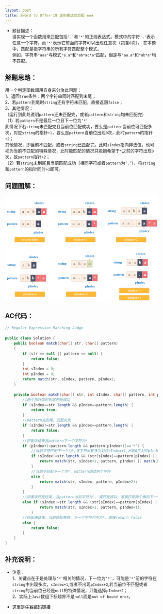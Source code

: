 ```yaml
---
layout: post
title: Sword to Offer-19 正则表达式匹配 ❀❀❀
---
```


* 题目描述：  
请实现一个函数用来匹配包括`'.'`和`'*'`的正则表达式。模式中的字符`'.'`表示任意一个字符，而`'*'`表示它前面的字符可以出现任意次（包含`0`次）。 在本题中，匹配是指字符串的所有字符匹配整个模式。  
例如，字符串`"aaa"`与模式`"a.a"`和`"ab*ac*a"`匹配，但是与`"aa.a"`和`"ab*a"`均不匹配。


## 解题思路：

用一个判定函数调用自身来分治此问题：  
1、返回`true`条件：两个字符串同时匹配到末尾；  
2、若`pattern`到尾时`string`还有字符未匹配，直接返回`false`；  
3、其他情况：  
（运行到此处说明`pattern`还未匹配完，或者`pattern`和`string`均未匹配完）  
（1）若`pattern`不是最后一位且下一位为`‘*’`  
此情况下若`string`未匹配完且当前位匹配成功，要么是`pattern`当前位可匹配多次，对应`string`的指针`+1`，要么是`pattern`当前位出现`0`次，此时`pattern`的指针`+2`；  
其他情况，即当前不匹配，或者`string`已匹配完，此时`sIndex`指向非法值，也可视为当前不匹配的特殊情况，此时能匹配的情况只能抱希望于`*`之前的字符出现`0`次，故`pattern`指针`+2`；  
（2）若`string`未到尾且当前匹配成功（相同字符或者`pattern`为`‘.’`），将`string`和`pattern`的指针同时`+1`即可。  


## 问题图解：

<center>
    <img src="/assets/img/blog/sword-offer-19.png">
</center>

## AC代码：

```java
// Regular Expression Matching Judge

public class Solution {
    public boolean match(char[] str, char[] pattern)
    {
        if (str == null || pattern == null) {
            return false;
        }
        int sIndex = 0;
        int pIndex = 0;
        return match(str, sIndex, pattern, pIndex);
    }
    
    private boolean match(char[] str, int sIndex, char[] pattern, int pIndex) {
        //两个指针同时到尾匹配成功
        if (sIndex==str.length && pIndex==pattern.length) {
            return true;
        }
        //pattern先到尾，匹配失败
        if (sIndex!=str.length && pIndex==pattern.length) {
            return false;
        }
        //匹配未结束且pattern下一个字符为*
        if (pIndex+1<pattern.length && pattern[pIndex+1]=='*') {
            //当前字符匹配下一个为*,该字符出现多次对应sIndex+1,出现0次对应pIndex+2
            if (sIndex!=str.length && (str[sIndex]==pattern[pIndex] || pattern[pIndex]=='.')) {
                return match(str, sIndex+1, pattern, pIndex) || match(str, sIndex, pattern, pIndex+2);
            }
            //当前不匹配下一个为*，pattern跳过两个字符
            else {
                return match(str, sIndex, pattern, pIndex+2);
            }
        }
        //如果未匹配结束，且pattern当前字符为'.'或匹配成功，直接匹配两个串的下一个字符
        else if (sIndex!=str.length && (str[sIndex]==pattern[pIndex] || pattern[pIndex]=='.')) {
                return match(str, sIndex+1, pattern, pIndex+1);
            }
        //匹配未结束，当前匹配失败，下一个字符也不为*，直接return false
        else {
            return false;
        }
    }
}
```

## 补充说明：

* 注意：  
1、关键点在于是处理与`‘*’`相关的情况，下一位为`‘*’`，可能是`‘*’`前的字符在`string`中出现多次，`sIndex+1`,或者不出现`pIndex+2`,若当前位不匹配或者`string`的当前位已经是`null`的特殊情况，只能选择`pIndex+2`；  
2、实际上`Java`数组下标越界不是`null`而是`out of bound eror`。

* 这里是[牛客编码链接](https://www.nowcoder.com/practice/45327ae22b7b413ea21df13ee7d6429c?tpId=13&&tqId=11205&rp=1&ru=/ta/coding-interviews&qru=/ta/coding-interviews/question-ranking)